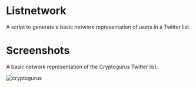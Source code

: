 # Listnetwork

A script to generate a basic network representation of users in a Twitter list.

# Screenshots 

A basic network representation of the Cryptogurus Twitter list.

![cryptogurus](https://user-images.githubusercontent.com/5001385/99338473-2097d380-2839-11eb-95db-10a8e50a53cb.png)

